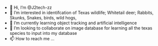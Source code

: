- 👋 Hi, I’m @J2tech-zz
- 👀 I’m interested in identifcation of Texas wildlife; Whitetail deer; Rabbits, Skunks, Snakes, birds, wild hogs,
- 🌱 I’m currently learning object tracking and artificial intelligence
- 💞️ I’m looking to collaborate on image database for learning all the texas species to input into my database
- 📫 How to reach me ...

<!---
J2tech-zz/J2tech-zz is a ✨ special ✨ repository because its `README.md` (this file) appears on your GitHub profile.
You can click the Preview link to take a look at your changes.
--->
